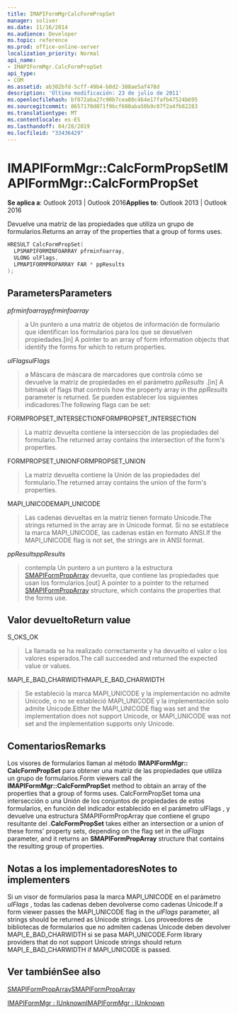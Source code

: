 ```yaml
---
title: IMAPIFormMgrCalcFormPropSet
manager: soliver
ms.date: 11/16/2014
ms.audience: Developer
ms.topic: reference
ms.prod: office-online-server
localization_priority: Normal
api_name:
- IMAPIFormMgr.CalcFormPropSet
api_type:
- COM
ms.assetid: ab302bfd-5cff-49b4-b0d2-308ae5af478d
description: 'Última modificación: 23 de julio de 2011'
ms.openlocfilehash: bf072aba27c90b7cea80c464e17fafb47524b695
ms.sourcegitcommit: 8657170d071f9bcf680aba50b9c07f2a4fb82283
ms.translationtype: MT
ms.contentlocale: es-ES
ms.lasthandoff: 04/28/2019
ms.locfileid: "33436429"
---
```

# <a name="imapiformmgrcalcformpropset"></a><span data-ttu-id="d9271-103">IMAPIFormMgr::CalcFormPropSet</span><span class="sxs-lookup"><span data-stu-id="d9271-103">IMAPIFormMgr::CalcFormPropSet</span></span>

  
  
<span data-ttu-id="d9271-104">**Se aplica a**: Outlook 2013 | Outlook 2016</span><span class="sxs-lookup"><span data-stu-id="d9271-104">**Applies to**: Outlook 2013 | Outlook 2016</span></span> 
  
<span data-ttu-id="d9271-105">Devuelve una matriz de las propiedades que utiliza un grupo de formularios.</span><span class="sxs-lookup"><span data-stu-id="d9271-105">Returns an array of the properties that a group of forms uses.</span></span>
  
```cpp
HRESULT CalcFormPropSet(
  LPSMAPIFORMINFOARRAY pfrminfoarray,
  ULONG ulFlags,
  LPMAPIFORMPROPARRAY FAR * ppResults
);
```

## <a name="parameters"></a><span data-ttu-id="d9271-106">Parameters</span><span class="sxs-lookup"><span data-stu-id="d9271-106">Parameters</span></span>

 <span data-ttu-id="d9271-107">_pfrminfoarray_</span><span class="sxs-lookup"><span data-stu-id="d9271-107">_pfrminfoarray_</span></span>
  
> <span data-ttu-id="d9271-108">a Un puntero a una matriz de objetos de información de formulario que identifican los formularios para los que se devuelven propiedades.</span><span class="sxs-lookup"><span data-stu-id="d9271-108">[in] A pointer to an array of form information objects that identify the forms for which to return properties.</span></span>
    
 <span data-ttu-id="d9271-109">_ulFlags_</span><span class="sxs-lookup"><span data-stu-id="d9271-109">_ulFlags_</span></span>
  
> <span data-ttu-id="d9271-110">a Máscara de máscara de marcadores que controla cómo se devuelve la matriz de propiedades en el parámetro _ppResults_ .</span><span class="sxs-lookup"><span data-stu-id="d9271-110">[in] A bitmask of flags that controls how the property array in the  _ppResults_ parameter is returned.</span></span> <span data-ttu-id="d9271-111">Se pueden establecer los siguientes indicadores:</span><span class="sxs-lookup"><span data-stu-id="d9271-111">The following flags can be set:</span></span> 
    
<span data-ttu-id="d9271-112">FORMPROPSET_INTERSECTION</span><span class="sxs-lookup"><span data-stu-id="d9271-112">FORMPROPSET_INTERSECTION</span></span> 
  
> <span data-ttu-id="d9271-113">La matriz devuelta contiene la intersección de las propiedades del formulario.</span><span class="sxs-lookup"><span data-stu-id="d9271-113">The returned array contains the intersection of the form's properties.</span></span>
    
<span data-ttu-id="d9271-114">FORMPROPSET_UNION</span><span class="sxs-lookup"><span data-stu-id="d9271-114">FORMPROPSET_UNION</span></span> 
  
> <span data-ttu-id="d9271-115">La matriz devuelta contiene la Unión de las propiedades del formulario.</span><span class="sxs-lookup"><span data-stu-id="d9271-115">The returned array contains the union of the form's properties.</span></span>
    
<span data-ttu-id="d9271-116">MAPI_UNICODE</span><span class="sxs-lookup"><span data-stu-id="d9271-116">MAPI_UNICODE</span></span> 
  
> <span data-ttu-id="d9271-117">Las cadenas devueltas en la matriz tienen formato Unicode.</span><span class="sxs-lookup"><span data-stu-id="d9271-117">The strings returned in the array are in Unicode format.</span></span> <span data-ttu-id="d9271-118">Si no se establece la marca MAPI_UNICODE, las cadenas están en formato ANSI.</span><span class="sxs-lookup"><span data-stu-id="d9271-118">If the MAPI_UNICODE flag is not set, the strings are in ANSI format.</span></span>
    
 <span data-ttu-id="d9271-119">_ppResults_</span><span class="sxs-lookup"><span data-stu-id="d9271-119">_ppResults_</span></span>
  
> <span data-ttu-id="d9271-120">contempla Un puntero a un puntero a la estructura [SMAPIFormPropArray](smapiformproparray.md) devuelta, que contiene las propiedades que usan los formularios.</span><span class="sxs-lookup"><span data-stu-id="d9271-120">[out] A pointer to a pointer to the returned [SMAPIFormPropArray](smapiformproparray.md) structure, which contains the properties that the forms use.</span></span> 
    
## <a name="return-value"></a><span data-ttu-id="d9271-121">Valor devuelto</span><span class="sxs-lookup"><span data-stu-id="d9271-121">Return value</span></span>

<span data-ttu-id="d9271-122">S_OK</span><span class="sxs-lookup"><span data-stu-id="d9271-122">S_OK</span></span> 
  
> <span data-ttu-id="d9271-123">La llamada se ha realizado correctamente y ha devuelto el valor o los valores esperados.</span><span class="sxs-lookup"><span data-stu-id="d9271-123">The call succeeded and returned the expected value or values.</span></span>
    
<span data-ttu-id="d9271-124">MAPI_E_BAD_CHARWIDTH</span><span class="sxs-lookup"><span data-stu-id="d9271-124">MAPI_E_BAD_CHARWIDTH</span></span> 
  
> <span data-ttu-id="d9271-125">Se estableció la marca MAPI_UNICODE y la implementación no admite Unicode, o no se estableció MAPI_UNICODE y la implementación solo admite Unicode.</span><span class="sxs-lookup"><span data-stu-id="d9271-125">Either the MAPI_UNICODE flag was set and the implementation does not support Unicode, or MAPI_UNICODE was not set and the implementation supports only Unicode.</span></span>
    
## <a name="remarks"></a><span data-ttu-id="d9271-126">Comentarios</span><span class="sxs-lookup"><span data-stu-id="d9271-126">Remarks</span></span>

<span data-ttu-id="d9271-127">Los visores de formularios llaman al método **IMAPIFormMgr:: CalcFormPropSet** para obtener una matriz de las propiedades que utiliza un grupo de formularios.</span><span class="sxs-lookup"><span data-stu-id="d9271-127">Form viewers call the **IMAPIFormMgr::CalcFormPropSet** method to obtain an array of the properties that a group of forms uses.</span></span> <span data-ttu-id="d9271-128"><b0>CalcFormPropSet</b0> toma una intersección o una Unión de los conjuntos de propiedades de estos formularios, en función del indicador establecido en el parámetro <b1>ulFlags</b1> , y devuelve una estructura <b2>SMAPIFormPropArray</b2> que contiene el grupo resultante del </a1>.</span><span class="sxs-lookup"><span data-stu-id="d9271-128">**CalcFormPropSet** takes either an intersection or a union of these forms' property sets, depending on the flag set in the  _ulFlags_ parameter, and it returns an **SMAPIFormPropArray** structure that contains the resulting group of properties.</span></span> 
  
## <a name="notes-to-implementers"></a><span data-ttu-id="d9271-129">Notas a los implementadores</span><span class="sxs-lookup"><span data-stu-id="d9271-129">Notes to implementers</span></span>

<span data-ttu-id="d9271-130">Si un visor de formularios pasa la marca MAPI_UNICODE en el parámetro _ulFlags_ , todas las cadenas deben devolverse como cadenas Unicode.</span><span class="sxs-lookup"><span data-stu-id="d9271-130">If a form viewer passes the MAPI_UNICODE flag in the  _ulFlags_ parameter, all strings should be returned as Unicode strings.</span></span> <span data-ttu-id="d9271-131">Los proveedores de bibliotecas de formularios que no admiten cadenas Unicode deben devolver MAPI_E_BAD_CHARWIDTH si se pasa MAPI_UNICODE.</span><span class="sxs-lookup"><span data-stu-id="d9271-131">Form library providers that do not support Unicode strings should return MAPI_E_BAD_CHARWIDTH if MAPI_UNICODE is passed.</span></span> 
  
## <a name="see-also"></a><span data-ttu-id="d9271-132">Ver también</span><span class="sxs-lookup"><span data-stu-id="d9271-132">See also</span></span>



[<span data-ttu-id="d9271-133">SMAPIFormPropArray</span><span class="sxs-lookup"><span data-stu-id="d9271-133">SMAPIFormPropArray</span></span>](smapiformproparray.md)
  
[<span data-ttu-id="d9271-134">IMAPIFormMgr : IUnknown</span><span class="sxs-lookup"><span data-stu-id="d9271-134">IMAPIFormMgr : IUnknown</span></span>](imapiformmgriunknown.md)

